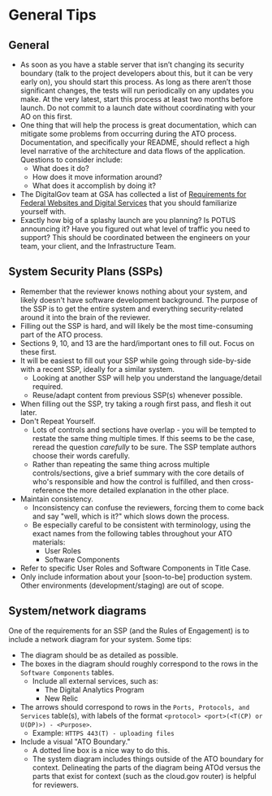 # General Tips

## General

- As soon as you have a stable server that isn’t changing its security boundary (talk to the project developers about this, but it can be very early on), you should start this process. As long as there aren’t those significant changes, the tests will run periodically on any updates you make. At the very latest, start this process at least two months before launch. Do not commit to a launch date without coordinating with your AO on this first.
- One thing that will help the process is great documentation, which can mitigate some problems from occurring during the ATO process. Documentation, and specifically your README, should reflect a high level narrative of the architecture and data flows of the application. Questions to consider include:
  - What does it do?
  - How does it move information around?
  - What does it accomplish by doing it?
- The DigitalGov team at GSA has collected a list of [Requirements for Federal Websites and Digital Services](http://www.digitalgov.gov/resources/checklist-of-requirements-for-federal-digital-services/) that you should familiarize yourself with.
- Exactly how big of a splashy launch are you planning? Is POTUS announcing it? Have you figured out what level of traffic you need to support? This should be coordinated between the engineers on your team, your client, and the Infrastructure Team.

## System Security Plans (SSPs)

- Remember that the reviewer knows nothing about your system, and likely doesn't have software development background. The purpose of the SSP is to get the entire system and everything security-related around it into the brain of the reviewer.
- Filling out the SSP is hard, and will likely be the most time-consuming part of the ATO process.
- Sections 9, 10, and 13 are the hard/important ones to fill out. Focus on these first.
- It will be easiest to fill out your SSP while going through side-by-side with a recent SSP, ideally for a similar system.
  - Looking at another SSP will help you understand the language/detail required.
  - Reuse/adapt content from previous SSP(s) whenever possible.
- When filling out the SSP, try taking a rough first pass, and flesh it out later.
- Don't Repeat Yourself.
  - Lots of controls and sections have overlap - you will be tempted to restate the same thing multiple times. If this seems to be the case, reread the question _carefully_ to be sure. The SSP template authors choose their words carefully.
  - Rather than repeating the same thing across multiple controls/sections, give a brief summary with the core details of who's responsible and how the control is fulfilled, and then cross-reference the more detailed explanation in the other place.
- Maintain consistency.
  - Inconsistency can confuse the reviewers, forcing them to come back and say "well, which is it?" which slows down the process.
  - Be especially careful to be consistent with terminology, using the exact names from the following tables throughout your ATO materials:
    - User Roles
    - Software Components
- Refer to specific User Roles and Software Components in Title Case.
- Only include information about your \[soon-to-be\] production system. Other environments (development/staging) are out of scope.

## System/network diagrams

One of the requirements for an SSP (and the Rules of Engagement) is to include a network diagram for your system. Some tips:

- The diagram should be as detailed as possible.
- The boxes in the diagram should roughly correspond to the rows in the `Software Components` tables.
  - Include all external services, such as:
    - The Digital Analytics Program
    - New Relic
- The arrows should correspond to rows in the `Ports, Protocols, and Services` table(s), with labels of the format `<protocol> <port>(<T(CP) or U(DP)>) - <Purpose>`.
  - Example: `HTTPS 443(T) - uploading files`
- Include a visual "ATO Boundary."
  - A dotted line box is a nice way to do this.
  - The system diagram includes things outside of the ATO boundary for context. Delineating the parts of the diagram being ATOd versus the parts that exist for context (such as the cloud.gov router) is helpful for reviewers.
